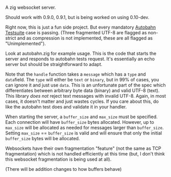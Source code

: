 A zig websocket server.

Should work with 0.9.0, 0.9.1, but is being worked on using 0.10-dev.

Right now, this is just a fun side project. But every mandatory [Autobahn Testsuite](https://github.com/crossbario/autobahn-testsuite) case is passing. (Three fragmented UTF-8 are flagged as non-strict and as compression is not implemented, these are all flagged as "Unimplemented").

Look at autobahn.zig for example usage. This is the code that starts the server and responds to autobahn tests request. It's essentially an echo server but should be straightforward to adapt.

Note that the `handle` function takes a `message` which has a `type` and `data`field. The `type` will either be `text` or `binary`, but in 99% of cases, you can ignore it and just use `data`. This is an unfortunate part of the spec which differentiates between arbitrary byte data (binary) and valid UTF-8 (text). This library _does not_ reject text messages with invalid UTF-8. Again, in most cases, it doesn't matter and just wastes cycles. If you care about this, do like the autobahn test does and validate it in your handler.

When starting the server, a `buffer_size` and `max_size` must be specified. Each connection will have `buffer_size` bytes allocated. However, up to `max_size` will be allocated as needed for messages larger than `buffer_size`. Setting `max_size` == `buffer_size` is valid and will ensure that only the initial `buffer_size` bytes will be allocated.

Websockets have their own fragmentation "feature" (not the same as TCP fragmentation) which is not handled efficiently at this time (but, I don't think this websocket fragmentation is being used at all).

(There will be addition changes to how buffers behave)
